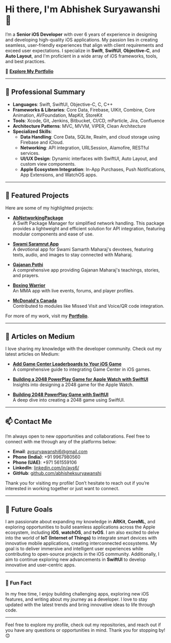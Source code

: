 # Hi there, I'm Abhishek Suryawanshi 👋

I’m a **Senior iOS Developer** with over 6 years of experience in designing and developing high-quality iOS applications. My passion lies in creating seamless, user-friendly experiences that align with client requirements and exceed user expectations. I specialize in **Swift**, **SwiftUI**, **Objective-C**, and **Auto Layout**, and I'm proficient in a wide array of iOS frameworks, tools, and best practices.

🔗 **[Explore My Portfolio](https://abhisheksuryawanshi.github.io)**

---

## 💼 Professional Summary

- **Languages**: Swift, SwiftUI, Objective-C, C, C++
- **Frameworks & Libraries**: Core Data, Firebase, UIKit, Combine, Core Animation, AVFoundation, MapKit, StoreKit
- **Tools**: Xcode, Git, Jenkins, Bitbucket, CI/CD, mParticle, Jira, Confluence
- **Architecture Patterns**: MVC, MVVM, VIPER, Clean Architecture
- **Specialized Skills**: 
  - **Data Handling**: Core Data, SQLite, Realm, and cloud storage using Firebase and iCloud.
  - **Networking**: API integration, URLSession, Alamofire, RESTful services.
  - **UI/UX Design**: Dynamic interfaces with SwiftUI, Auto Layout, and custom view components.
  - **Apple Ecosystem Integration**: In-App Purchases, Push Notifications, App Extensions, and WatchOS apps.

---

## 🌟 Featured Projects

Here are some of my highlighted projects:

- **[AbNetworkingPackage](https://github.com/AbhishekSuryawanshi/AbNetworkingPackage.git)**  
  A Swift Package Manager for simplified network handling. This package provides a lightweight and efficient solution for API integration, featuring modular components and ease of use.

- **[Swami Saramrut App](https://apps.apple.com/in/app/swami-saramrut/id6723893188)**  
  A devotional app for Swami Samarth Maharaj's devotees, featuring texts, audio, and images to stay connected with Maharaj.

- **[Gajanan Pothi](https://apps.apple.com/in/app/gajanan-pothi/id1444590339)**  
  A comprehensive app providing Gajanan Maharaj's teachings, stories, and prayers.

- **[Boxing Warrior](https://apps.apple.com/in/app/boxing-warrior/id6499583442)**  
  An MMA app with live events, forums, and player profiles. 

- **[McDonald's Canada](https://apps.apple.com/ca/app/mcdonalds-canada/id375695000)**  
  Contributed to modules like Missed Visit and Voice/QR code integration.

For more of my work, visit my **[Portfolio](https://abhisheksuryawanshi.github.io)**.

---

## 📘 Articles on Medium

I love sharing my knowledge with the developer community. Check out my latest articles on Medium:

- **[Add Game Center Leaderboards to Your iOS Game](https://medium.com/@iosdev.abhi/add-game-center-leaderboards-to-your-ios-game-a-step-by-step-guide-a2222ab7d3fb)**  
  A comprehensive guide to integrating Game Center in iOS games.

- **[Building a 2048 PowerPlay Game for Apple Watch with SwiftUI](https://medium.com/@iosdev.abhi/building-a-2048-powerplay-game-for-apple-watch-with-swiftui-235e71d667c3)**  
  Insights into designing a 2048 game for the Apple Watch.

- **[Building 2048 PowerPlay Game with SwiftUI](https://medium.com/@iosdev.abhi/building-2048-powerplay-game-with-swiftui-423bf8a400a9)**  
  A deep dive into creating a 2048 game using SwiftUI.

---

## 📫 Contact Me

I’m always open to new opportunities and collaborations. Feel free to connect with me through any of the platforms below:

- **Email**: [aysuryawanshi6@gmail.com](mailto:aysuryawanshi6@gmail.com)
- **Phone (India)**: +91 9967980560
- **Phone (UAE)**: +971 561559106
- **LinkedIn**: [linkedin.com/in/ays6/](https://linkedin.com/in/ays6/)
- **GitHub**: [github.com/abhisheksuryawanshi](https://github.com/abhisheksuryawanshi)

Thank you for visiting my profile! Don’t hesitate to reach out if you’re interested in working together or just want to connect.

---

## 🎯 Future Goals

I am passionate about expanding my knowledge in **ARKit**, **CoreML**, and exploring opportunities to build seamless applications across the Apple ecosystem, including **iOS**, **watchOS**, and **tvOS**. I am also excited to delve into the world of **IoT (Internet of Things)** to integrate smart devices with innovative mobile applications, creating interconnected ecosystems. My goal is to deliver immersive and intelligent user experiences while contributing to open-source projects in the iOS community. Additionally, I aim to continue exploring new advancements in **SwiftUI** to develop innovative and user-centric apps.

---

### 👀 Fun Fact

In my free time, I enjoy building challenging apps, exploring new iOS features, and writing about my journey as a developer. I love to stay updated with the latest trends and bring innovative ideas to life through code.

---

Feel free to explore my profile, check out my repositories, and reach out if you have any questions or opportunities in mind. Thank you for stopping by! 😊
